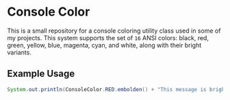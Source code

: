 # Console Color
This is a small repository for a console coloring utility class used in some of my projects. This system supports the set of `16` ANSI colors: black, red, green, yellow, blue, magenta, cyan, and white, along with their bright variants.

## Example Usage
```java
System.out.println(ConsoleColor.RED.embolden() + "This message is bright red!");
```